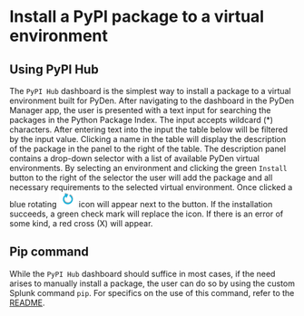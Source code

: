 # Install a PyPI package to a virtual environment
## Using PyPI Hub
The `PyPI Hub` dashboard is the simplest way to install a package to a virtual environment built for PyDen. After navigating to the dashboard in the PyDen Manager app, the user is presented with a text input for searching the packages in the Python Package Index. The input accepts wildcard (*) characters. After entering text into the input the table below will be filtered by the input value. Clicking a name in the table will display the description of the package in the panel to the right of the table. The description panel contains a drop-down selector with a list of available PyDen virtual environments. By selecting an environment and clicking the green `Install` button to the right of the selector the user will add the package and all necessary requirements to the selected virtual environment. Once clicked a blue rotating ![icon-rotate](../media/icon-rotate.png) icon will appear next to the button. If the installation succeeds, a green check mark will replace the icon. If there is an error of some kind, a red cross (X) will appear.

## Pip command
While the `PyPI Hub` dashboard should suffice in most cases, if the need arises to manually install a package, the user can do so by using the custom Splunk command `pip`. For specifics on the use of this command, refer to the [README](../../README.md#custom-commands).